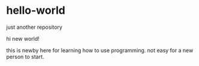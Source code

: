 # hello-world
just another repository

hi new world!

this is newby here for learning how to use programming.
not easy for a new person to start.
